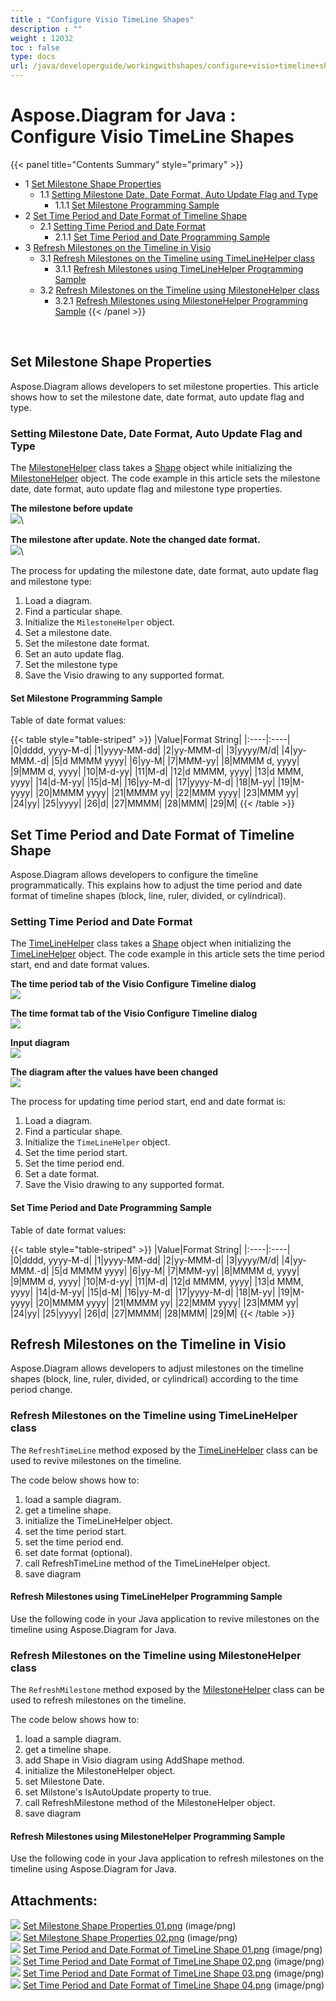 ```yaml
---
title : "Configure Visio TimeLine Shapes" 
description : "" 
weight : 12032 
toc : false
type: docs
url: /java/developerguide/workingwithshapes/configure+visio+timeline+shapes/
---
```


# Aspose.Diagram for Java : Configure Visio TimeLine Shapes


{{< panel title="Contents Summary" style="primary" >}}
*   1 [Set Milestone Shape Properties](#set-milestone-shape-properties)
    *   1.1 [Setting Milestone Date, Date Format, Auto Update Flag and Type](#setting-milestone-date,-date-format,-auto-update-flag-and-type)
        *   1.1.1 [Set Milestone Programming Sample](#set-milestone-programming-sample)
*   2 [Set Time Period and Date Format of Timeline Shape](#set-time-period-and-date-format-of-timeline-shape)
    *   2.1 [Setting Time Period and Date Format](#setting-time-period-and-date-format)
        *   2.1.1 [Set Time Period and Date Programming Sample](#set-time-period-and-date-programming-sample)
*   3 [Refresh Milestones on the Timeline in Visio](#refresh-milestones-on-the-timeline-in-visio)
    *   3.1 [Refresh Milestones on the Timeline using TimeLineHelper class](#refresh-milestones-on-the-timeline-using-timelinehelper-class)
        *   3.1.1 [Refresh Milestones using TimeLineHelper Programming Sample](#refresh-milestones-using-timelinehelper-programming-sample)
    *   3.2 [Refresh Milestones on the Timeline using MilestoneHelper class](#refresh-milestones-on-the-timeline-using-milestonehelper-class)
        *   3.2.1 [Refresh Milestones using MilestoneHelper Programming Sample](#refresh-milestones-using-milestonehelper-programming-sample)
{{< /panel >}}
 

 

## Set Milestone Shape Properties

Aspose.Diagram allows developers to set milestone properties. This article shows how to set the milestone date, date format, auto update flag and type.

### Setting Milestone Date, Date Format, Auto Update Flag and Type

The [MilestoneHelper](http://www.aspose.com/api/java/diagram/com.aspose.diagram/classes/milestonehelper) class takes a [Shape](http://www.aspose.com/api/java/diagram/com.aspose.diagram/classes/Shape) object while initializing the [MilestoneHelper](http://www.aspose.com/api/java/diagram/com.aspose.diagram/classes/milestonehelper) object. The code example in this article sets the milestone date, date format, auto update flag and milestone type properties.

**The milestone before update**  
![](http://i.imgur.com/XulWyBC.png)\\

**The milestone after update. Note the changed date format.**  
![](http://i.imgur.com/cMJQNch.png)\\

The process for updating the milestone date, date format, auto update flag and milestone type:

1.  Load a diagram.
2.  Find a particular shape.
3.  Initialize the `MilestoneHelper` object.
4.  Set a milestone date.
5.  Set the milestone date format.
6.  Set an auto update flag.
7.  Set the milestone type
8.  Save the Visio drawing to any supported format.

#### Set Milestone Programming Sample

  
Table of date format values:

{{< table style="table-striped" >}}
|Value|Format String|
|:----|:----|
|0|dddd, yyyy-M-d|
|1|yyyy-MM-dd|
|2|yy-MMM-d|
|3|yyyy/M/d|
|4|yy-MMM.-d|
|5|d MMMM yyyy|
|6|yy-M|
|7|MMM-yy|
|8|MMMM d, yyyy|
|9|MMM d, yyyy|
|10|M-d-yy|
|11|M-d|
|12|d MMMM, yyyy|
|13|d MMM, yyyy|
|14|d-M-yy|
|15|d-M|
|16|yy-M-d|
|17|yyyy-M-d|
|18|M-yy|
|19|M-yyyy|
|20|MMMM yyyy|
|21|MMMM yy|
|22|MMM yyyy|
|23|MMM yy|
|24|yy|
|25|yyyy|
|26|d|
|27|MMMM|
|28|MMM|
|29|M|
{{< /table >}}

## Set Time Period and Date Format of Timeline Shape

Aspose.Diagram allows developers to configure the timeline programmatically. This explains how to adjust the time period and date format of timeline shapes (block, line, ruler, divided, or cylindrical).

### Setting Time Period and Date Format

The [TimeLineHelper](http://www.aspose.com/api/java/diagram/com.aspose.diagram/classes/timelinehelper) class takes a [Shape](http://www.aspose.com/api/java/diagram/com.aspose.diagram/classes/Shape) object when initializing the [TimeLineHelper](http://www.aspose.com/api/java/diagram/com.aspose.diagram/classes/timelinehelper) object. The code example in this article sets the time period start, end and date format values.

**The time period tab of the Visio Configure Timeline dialog**  
![](http://i.imgur.com/nHth3W8.png)

**The time format tab of the Visio Configure Timeline dialog**  
![](http://i.imgur.com/TxFKc1K.png)

**Input diagram**  
![](https://docs2.aspose.com/diagram/java/attachments/18612696/18808940.png)

**The diagram after the values have been changed**  
![](https://docs2.aspose.com/diagram/java/attachments/18612696/18808941.png)

The process for updating time period start, end and date format is:

1.  Load a diagram.
2.  Find a particular shape.
3.  Initialize the `TimeLineHelper` object.
4.  Set the time period start.
5.  Set the time period end.
6.  Set a date format.
7.  Save the Visio drawing to any supported format.

#### Set Time Period and Date Programming Sample

  
Table of date format values:

{{< table style="table-striped" >}}
|Value|Format String|
|:----|:----|
|0|dddd, yyyy-M-d|
|1|yyyy-MM-dd|
|2|yy-MMM-d|
|3|yyyy/M/d|
|4|yy-MMM.-d|
|5|d MMMM yyyy|
|6|yy-M|
|7|MMM-yy|
|8|MMMM d, yyyy|
|9|MMM d, yyyy|
|10|M-d-yy|
|11|M-d|
|12|d MMMM, yyyy|
|13|d MMM, yyyy|
|14|d-M-yy|
|15|d-M|
|16|yy-M-d|
|17|yyyy-M-d|
|18|M-yy|
|19|M-yyyy|
|20|MMMM yyyy|
|21|MMMM yy|
|22|MMM yyyy|
|23|MMM yy|
|24|yy|
|25|yyyy|
|26|d|
|27|MMMM|
|28|MMM|
|29|M|
{{< /table >}}

## Refresh Milestones on the Timeline in Visio

Aspose.Diagram allows developers to adjust milestones on the timeline shapes (block, line, ruler, divided, or cylindrical) according to the time period change.

### Refresh Milestones on the Timeline using TimeLineHelper class

The `RefreshTimeLine` method exposed by the [TimeLineHelper](http://www.aspose.com/api/java/diagram/com.aspose.diagram/classes/timelinehelper) class can be used to revive milestones on the timeline.

The code below shows how to:

1.  load a sample diagram.
2.  get a timeline shape.
3.  initialize the TimeLineHelper object.
4.  set the time period start.
5.  set the time period end.
6.  set date format (optional).
7.  call RefreshTimeLine method of the TimeLineHelper object.
8.  save diagram

#### Refresh Milestones using TimeLineHelper Programming Sample

Use the following code in your Java application to revive milestones on the timeline using Aspose.Diagram for Java.

### Refresh Milestones on the Timeline using MilestoneHelper class

The `RefreshMilestone` method exposed by the [MilestoneHelper](http://www.aspose.com/api/java/diagram/com.aspose.diagram/classes/milestonehelper) class can be used to refresh milestones on the timeline.

The code below shows how to:

1.  load a sample diagram.
2.  get a timeline shape.
3.  add Shape in Visio diagram using AddShape method.
4.  initialize the MilestoneHelper object.
5.  set Milestone Date.
6.  set Milstone's IsAutoUpdate property to true.
7.  call RefreshMilestone method of the MilestoneHelper object.
8.  save diagram

#### Refresh Milestones using MilestoneHelper Programming Sample

Use the following code in your Java application to refresh milestones on the timeline using Aspose.Diagram for Java.

## Attachments:

![](https://docs2.aspose.com/diagram/java/images/icons/bullet_blue.gif) [Set Milestone Shape Properties 01.png](https://docs2.aspose.com/diagram/java/attachments/18612696/18808942.png) (image/png)  
![](https://docs2.aspose.com/diagram/java/images/icons/bullet_blue.gif) [Set Milestone Shape Properties 02.png](https://docs2.aspose.com/diagram/java/attachments/18612696/18808943.png) (image/png)  
![](https://docs2.aspose.com/diagram/java/images/icons/bullet_blue.gif) [Set Time Period and Date Format of TimeLine Shape 01.png](https://docs2.aspose.com/diagram/java/attachments/18612696/18808940.png) (image/png)  
![](https://docs2.aspose.com/diagram/java/images/icons/bullet_blue.gif) [Set Time Period and Date Format of TimeLine Shape 02.png](https://docs2.aspose.com/diagram/java/attachments/18612696/18808941.png) (image/png)  
![](https://docs2.aspose.com/diagram/java/images/icons/bullet_blue.gif) [Set Time Period and Date Format of TimeLine Shape 03.png](https://docs2.aspose.com/diagram/java/attachments/18612696/18808946.png) (image/png)  
![](https://docs2.aspose.com/diagram/java/images/icons/bullet_blue.gif) [Set Time Period and Date Format of TimeLine Shape 04.png](https://docs2.aspose.com/diagram/java/attachments/18612696/18808947.png) (image/png)  

